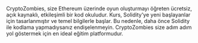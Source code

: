  CryptoZombies, size Ethereum üzerinde oyun oluşturmayı öğreten ücretsiz, açık kaynaklı, etkileşimli bir kod okuludur. Kurs, Solidity'ye yeni başlayanlar için tasarlanmıştır ve temel bilgilerle başlar. Bu nedenle, daha önce Solidity ile kodlama yapmadıysanız endişelenmeyin. CryptoZombies size adım adım yol göstermek için en ideal eğitim platformudur.
